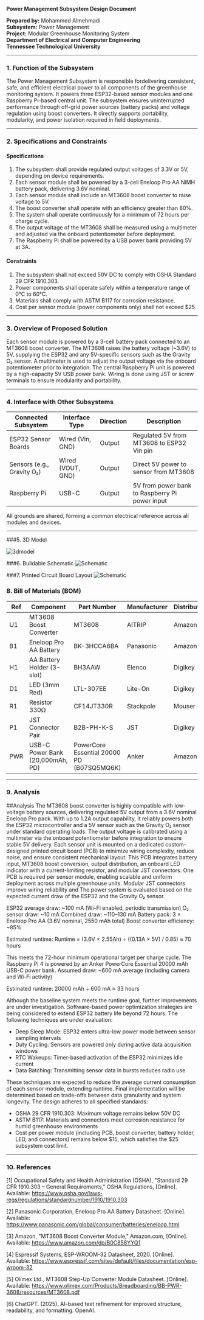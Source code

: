 **Power Management Subsystem Design Document**

**Prepared by:** Mohammed Almehmadi  
**Subsystem:** Power Management  
**Project:** Modular Greenhouse Monitoring System  
**Department of Electrical and Computer Engineering**  
**Tennessee Technological University**

---

### 1. Function of the Subsystem

The Power Management Subsystem is responsible fordelivering consistent, safe, and efficient electrical power to all components of the greenhouse monitoring system. It powers three ESP32-based sensor modules and one Raspberry Pi-based central unit. The subsystem ensures uninterrupted performance through off-grid power sources (battery packs) and voltage regulation using boost converters. It directly supports portability, modularity, and power isolation required in field deployments.

---

### 2. Specifications and Constraints

#### Specifications
1. The subsystem shall provide regulated output voltages of 3.3V or 5V, depending on device requirements.
2. Each sensor module shall be powered by a 3-cell Eneloop Pro AA NiMH battery pack, delivering 3.6V nominal.
3. Each sensor module shall include an MT3608 boost converter to raise voltage to 5V.
4. The boost converter shall operate with an efficiency greater than 80%.
5. The system shall operate continuously for a minimum of 72 hours per charge cycle.
6. The output voltage of the MT3608 shall be measured using a multimeter and adjusted via the onboard potentiometer before deployment.
7. The Raspberry Pi shall be powered by a USB power bank providing 5V at 3A.

#### Constraints
1. The subsystem shall not exceed 50V DC to comply with OSHA Standard 29 CFR 1910.303.
2. Power components shall operate safely within a temperature range of 0°C to 60°C.
3. Materials shall comply with ASTM B117 for corrosion resistance.
4. Cost per sensor module (power components only) shall not exceed $25.

---

### 3. Overview of Proposed Solution

Each sensor module is powered by a 3-cell battery pack connected to an MT3608 boost converter. The MT3608 raises the battery voltage (~3.6V) to 5V, supplying the ESP32 and any 5V-specific sensors such as the Gravity O₂ sensor. A multimeter is used to adjust the output voltage via the onboard potentiometer prior to integration. The central Raspberry Pi unit is powered by a high-capacity 5V USB power bank. Wiring is done using JST or screw terminals to ensure modularity and portability.

---

### 4. Interface with Other Subsystems

| Connected Subsystem | Interface Type | Direction | Description |
|---------------------|----------------|-----------|-------------|
| ESP32 Sensor Boards | Wired (Vin, GND) | Output | Regulated 5V from MT3608 to ESP32 Vin pin |
| Sensors (e.g., Gravity O₂) | Wired (VOUT, GND) | Output | Direct 5V power to sensor from MT3608 |
| Raspberry Pi | USB-C | Output | 5V from power bank to Raspberry Pi power input |

All grounds are shared, forming a common electrical reference across all modules and devices.

---

###5. 3D Model

![3dmodel](3D_Model.png)

###6. Buildable Schematic
![Schematic](Buildable_circuit.png)

###7. Printed Circuit Board Layout
![Schematic](Printed_Circuit_Board_Layot.png)

### 8. Bill of Materials (BOM)

| Ref | Component                  | Part Number    | Manufacturer | Distributor | Qty | Price     | URL |
|-----|----------------------------|----------------|--------------|-------------|-----|-----------|-----|
| U1  | MT3608 Boost Converter    | MT3608         | AITRIP       | Amazon      | 3   | $5.99 (5pk)| [Link](https://www.amazon.com/dp/B0C858YYQ1) |
| B1  | Eneloop Pro AA Battery     | BK-3HCCA8BA    | Panasonic    | Amazon      | 9   | $36.45 (8pk)| [Link](https://www.amazon.com/dp/B00MXCIK32) |
| H1  | AA Battery Holder (3-slot) | BH3AAW          | Elenco       | Digikey     | 3   | $1.5   | [Link](https://www.digikey.com) |
| D1  | LED (3mm Red)             | LTL-307EE      | Lite-On      | Digikey     | 3   | $0.50     | [Link](https://www.digikey.com) |
| R1  | Resistor 330Ω             | CF14JT330R     | Stackpole    | Mouser      | 3   | $0.05     | [Link](https://www.mouser.com) |
| P1  | JST Connector Pair         | B2B-PH-K-S     | JST          | Digikey     | 12   | $0.30     | [Link](https://www.digikey.com) |
| PWR | USB-C Power Bank (20,000mAh, PD) | PowerCore Essential 20000 PD (B07SQ5MQ6K)| Anker        | Amazon      | 1   | $54.99| [Link] https://www.amazon.com/dp/B07SQ5MQ6K

---

### 9. Analysis

##Analysis
The MT3608 boost converter is highly compatible with low-voltage battery sources, delivering regulated 5V output from a 3.6V nominal Eneloop Pro pack. With up to 1.2A output capability, it reliably powers both the ESP32 microcontroller and a 5V sensor such as the Gravity O₂ sensor under standard operating loads. The output voltage is calibrated using a multimeter via the onboard potentiometer before integration to ensure stable 5V delivery.
Each sensor unit is mounted on a dedicated custom-designed printed circuit board (PCB) to minimize wiring complexity, reduce noise, and ensure consistent mechanical layout. This PCB integrates battery input, MT3608 boost conversion, output distribution, an onboard LED indicator with a current-limiting resistor, and modular JST connectors. One PCB is required per sensor module, enabling scalable and uniform deployment across multiple greenhouse units. Modular JST connectors improve wiring reliability and 
The power system is evaluated based on the expected current draw of the ESP32 and the Gravity O₂ sensor.

ESP32 average draw: ~100 mA (Wi-Fi enabled, periodic transmission)
O₂ sensor draw: ~10 mA
Combined draw: ~110–130 mA
Battery pack: 3 × Eneloop Pro AA (3.6V nominal, 2550 mAh total)
Boost converter efficiency: ~85%

Estimated runtime:
Runtime = (3.6V × 2.55Ah) ÷ ((0.13A × 5V) / 0.85) ≈ 70 hours

This meets the 72-hour minimum operational target per charge cycle.
The Raspberry Pi 4 is powered by an Anker PowerCore Essential 20000 mAh USB-C power bank.
Assumed draw: ~600 mA average (including camera and Wi-Fi activity)

Estimated runtime: 20000 mAh ÷ 600 mA ≈ 33 hours

Although the baseline system meets the runtime goal, further improvements are under investigation. Software-based power optimization strategies are being considered to extend ESP32 battery life beyond 72 hours. The following techniques are under evaluation:
- Deep Sleep Mode: ESP32 enters ultra-low power mode between sensor sampling intervals
- Duty Cycling: Sensors are powered only during active data acquisition windows
- RTC Wakeups: Timer-based activation of the ESP32 minimizes idle current
- Data Batching: Transmitting sensor data in bursts reduces radio use

These techniques are expected to reduce the average current consumption of each sensor module, extending runtime. Final implementation will be determined based on trade-offs between data granularity and system longevity.
The design adheres to all specified standards:
- OSHA 29 CFR 1910.303: Maximum voltage remains below 50V DC
- ASTM B117: Materials and connectors meet corrosion resistance for humid greenhouse environments
- Cost per power module (including PCB, boost converter, battery holder, LED, and connectors) remains below $15, which satisfies the $25 subsystem cost limit.

---

### 10. References

[1] Occupational Safety and Health Administration (OSHA), "Standard 29 CFR 1910.303 – General Requirements," OSHA Regulations, [Online]. Available: https://www.osha.gov/laws-regs/regulations/standardnumber/1910/1910.303

[2] Panasonic Corporation, Eneloop Pro AA Battery Datasheet. [Online]. Available: https://www.panasonic.com/global/consumer/batteries/eneloop.html

[3] Amazon, "MT3608 Boost Converter Module," Amazon.com, [Online]. Available: https://www.amazon.com/dp/B0C858YYQ1

[4] Espressif Systems, ESP-WROOM-32 Datasheet, 2020. [Online]. Available: https://www.espressif.com/sites/default/files/documentation/esp-wroom-32

[5] Olimex Ltd., MT3608 Step-Up Converter Module Datasheet. [Online]. Available: https://www.olimex.com/Products/Breadboarding/BB-PWR-3608/resources/MT3608.pdf

[6] ChatGPT. (2025). AI-based text refinement for improved structure, readability, and formatting. OpenAI.
